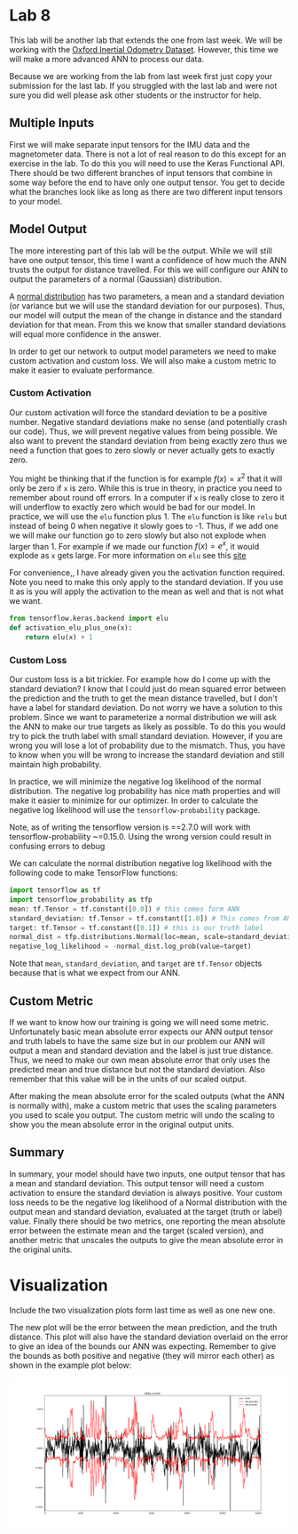 # Lab 8

This lab will be another lab that extends the one from last week. We will be working with the [Oxford Inertial Odometry Dataset](http://deepio.cs.ox.ac.uk/). However, this time we will make a more advanced ANN to process our data.

Because we are working from the lab from last week first just copy your submission for the last lab. If you struggled with the last lab and were not sure you did well please ask other students or the instructor for help.

## Multiple Inputs
First we will make separate input tensors for the IMU data and the magnetometer data. There is not a lot of real reason to do this except for an exercise in the lab. To do this you will need to use the Keras Functional API. There should be two different branches of input tensors that combine in some way before the end to have only one output tensor. You get to decide what the branches look like as long as there are two different input tensors to your model.

## Model Output
The more interesting part of this lab will be the output. While we will still have one output tensor, this time I want a confidence of how much the ANN trusts the output for distance travelled. For this we will configure our ANN to output the parameters of a normal (Gaussian) distribution. 

A [normal distribution](https://en.wikipedia.org/wiki/Normal_distribution) has two parameters, a mean and a standard deviation (or variance but we will use the standard deviation for our purposes). Thus, our model will output the mean of the change in distance and the standard deviation for that mean. From this we know that smaller standard deviations will equal more confidence in the answer. 

In order to get our network to output model parameters we need to make custom activation and custom loss. We will also make a custom metric to make it easier to evaluate performance. 

### Custom Activation
Our custom activation will force the standard deviation to be a positive number. Negative standard deviations make no sense (and potentially crash our code). Thus, we will prevent negative values from being possible. We also want to prevent the standard deviation from being exactly zero thus we need a function that goes to zero slowly or never actually gets to exactly zero. 

You might be thinking that if the function is for example $`f(x)=x^2`$ that it will only be zero if `x` is zero. While this is true in theory, in practice you need to remember about round off errors. In a computer if `x` is really close to zero it will underflow to exactly zero which would be bad for our model. In practice, we will use the `elu` function plus 1. The `elu` function is like `relu` but instead of being 0 when negative it slowly goes to -1. Thus, if we add one we will make our function go to zero slowly but also not explode when larger than 1. For example if we made our function $`f(x)=e^x`$, it would explode as `x` gets large. For more information on `elu` see this [site](https://ml-cheatsheet.readthedocs.io/en/latest/activation_functions.html#elu) 

For convenience,, I have already given you the activation function required. Note you need to make this only apply to the standard deviation. If you use it as is you will apply the activation to the mean as well and that is not what we want.
```python
from tensorflow.keras.backend import elu
def activation_elu_plus_one(x):
    return elu(x) + 1
```

### Custom Loss
Our custom loss is a bit trickier. For example how do I come up with the standard deviation? I know that I could just do mean squared error between the prediction and the truth to get the mean distance travelled, but I don't have a label for standard deviation. Do not worry we have a solution to this problem. Since we want to parameterize a normal distribution we will ask the ANN to make our true targets as likely as possible. To do this you would try to pick the truth label with small standard deviation. However, if you are wrong you will lose a lot of probability due to the mismatch. Thus, you have to know when you will be wrong to increase the standard deviation and still maintain high probability. 

In practice, we will minimize the negative log likelihood of the normal distribution. The negative log probability has nice math properties and will make it easier to minimize for our optimizer. In order to calculate the negative log likelihood will use the `tensorflow-probability` package. 

Note, as of writing the tensorflow version is ==2.7.0 will work with tensorflow-probability ~=0.15.0. Using the wrong version could result in confusing errors to debug

We can calculate the normal distribution negative log likelihood with the following code to make TensorFlow functions:
```python
import tensorflow as tf
import tensorflow_probability as tfp
mean: tf.Tensor = tf.constant([0.0]) # this comes form ANN
standard_deviation: tf.Tensor = tf.constant([1.0]) # This comes from ANN
target: tf.Tensor = tf.constant([0.1]) # this is our truth label
normal_dist = tfp.distributions.Normal(loc=mean, scale=standard_deviation)
negative_log_likelihood = -normal_dist.log_prob(value=target)
```
Note that `mean`, `standard_deviation`, and `target` are `tf.Tensor` objects because that is what we expect from our ANN.

## Custom Metric
If we want to know how our training is going we will need some metric. Unfortunately basic mean absolute error expects our ANN output tensor and truth labels to have the same size but in our problem our ANN will output a mean and standard deviation and the label is just true distance. Thus, we need to make our own mean absolute error that only uses the predicted mean and true distance but not the standard deviation. Also remember that this value will be in the units of our scaled output. 

After making the mean absolute error for the scaled outputs (what the ANN is normally with), make a custom metric that uses the scaling parameters you used to scale you output. The custom metric will undo the scaling to show you the mean absolute error in the original output units.

## Summary
In summary, your model should have two inputs, one output tensor that has a mean and standard deviation. This output tensor will need a custom activation to ensure the standard deviation is always positive. Your custom loss needs to be the negative log likelihood of a Normal distribution with the output mean and standard deviation, evaluated at the target (truth or label) value. Finally there should be two metrics, one reporting the mean absolute error between the estimate mean and the target (scaled version), and another metric that unscales the outputs to give the mean absolute error in the original units. 

# Visualization
Include the two visualization plots form last time as well as one new one. 

The new plot will be the error between the mean prediction, and the truth distance. This plot will also have the standard deviation overlaid on the error to give an idea of the bounds our ANN was expecting. Remember to give the bounds as both positive and negative (they will mirror each other) as shown in the example plot below:

![Error Plot](error_with_std_bounds.png "Error Plot")
